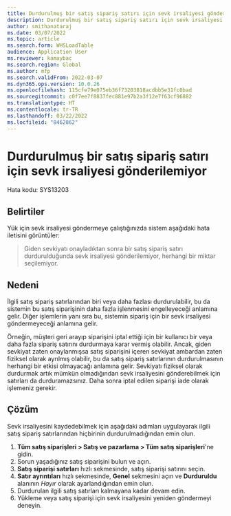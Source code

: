 ```yaml
---
title: Durdurulmuş bir satış sipariş satırı için sevk irsaliyesi gönderilemiyor
description: Durdurulmuş bir satış sipariş satırı için sevk irsaliyesi gönderemiyorsunuz
author: smithanataraj
ms.date: 03/07/2022
ms.topic: article
ms.search.form: WHSLoadTable
audience: Application User
ms.reviewer: kamaybac
ms.search.region: Global
ms.author: mfp
ms.search.validFrom: 2022-03-07
ms.dyn365.ops.version: 10.0.26
ms.openlocfilehash: 115cfe79e075eb36f73203818acdbb5e31fc0bad
ms.sourcegitcommit: c0f7ee7f8837fec881e97b2a3f12e7f63cf96882
ms.translationtype: HT
ms.contentlocale: tr-TR
ms.lasthandoff: 03/22/2022
ms.locfileid: "8462862"
---
```

# <a name="cant-post-packing-slip-for-a-stopped-a-sales-order-line"></a>Durdurulmuş bir satış sipariş satırı için sevk irsaliyesi gönderilemiyor

Hata kodu: SYS13203

## <a name="symptoms"></a>Belirtiler

Yük için sevk irsaliyesi göndermeye çalıştığınızda sistem aşağıdaki hata iletisini görüntüler:

> Giden sevkiyatı onayladıktan sonra bir satış sipariş satırı durdurulduğunda sevk irsaliyesi gönderilemiyor, herhangi bir miktar seçilemiyor.

## <a name="cause"></a>Nedeni

İlgili satış sipariş satırlarından biri veya daha fazlası durdurulabilir, bu da sistemin bu satış siparişinin daha fazla işlenmesini engelleyeceği anlamına gelir. Diğer işlemlerin yanı sıra bu, sistemin sipariş için bir sevk irsaliyesi göndermeyeceği anlamına gelir.

Örneğin, müşteri geri arayıp siparişini iptal ettiği için bir kullanıcı bir veya daha fazla sipariş satırını durdurmaya karar vermiş olabilir. Ancak, giden sevkiyat zaten onaylanmışsa satış siparişini içeren sevkiyat ambardan zaten fiziksel olarak ayrılmış olabilir, bu da satış sipariş satırlarının durdurulmasının herhangi bir etkisi olmayacağı anlamına gelir. Sevkiyatı fiziksel olarak durdurmak artık mümkün olmadığından sevk irsaliyesini gönderebilmek için satırları da durduramazsınız. Daha sonra iptal edilen siparişi iade olarak işlemeniz gerekir.

## <a name="resolution"></a>Çözüm

Sevk irsaliyesini kaydedebilmek için aşağıdaki adımları uygulayarak ilgili satış sipariş satırlarından hiçbirinin durdurulmadığından emin olun.

1. **Tüm satış siparişleri \> Satış ve pazarlama \> Tüm satış siparişleri**'ne gidin.
1. Sorun yaşadığınız satış siparişini bulun ve açın.
1. **Satış siparişi satırları** hızlı sekmesinde, satış siparişi satırını seçin.
1. **Satır ayrıntıları** hızlı sekmesinde, **Genel** sekmesini açın ve **Durduruldu** alanının *Hayır* olarak ayarlandığından emin olun.
1. Durdurulan ilgili satış satırları kalmayana kadar devam edin.
1. Yükleme veya satış siparişi için sevk irsaliyesini yeniden göndermeyi deneyin.
